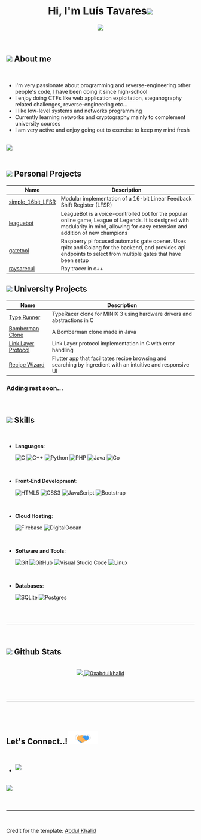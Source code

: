 <h1 align="center"><b>Hi, I'm Luís Tavares</b><img src="https://media.giphy.com/media/hvRJCLFzcasrR4ia7z/giphy.gif" width="35"></h1>
<p align="center">
  <a href="https://github.com/DenverCoder1/readme-typing-svg"><img src="https://readme-typing-svg.herokuapp.com?font=Time+New+Roman&color=cyan&size=25&center=true&vCenter=true&width=600&height=100&lines=Informatics+Computer+Engineering+Stdt.;CTF+Enjoyer;Active+Learner/Researcher"></a>
</p>

<br>
	
## <picture><img src = "https://i.imgur.com/L16RdNI.gif" width = 50px></picture> **About me**

<br>

- I'm very passionate about programming and reverse-engineering other people's code, I have been doing it since high-school
- I enjoy doing CTFs like web application exploitation, steganography related challenges, reverse-engineering etc...
- I like low-level systems and networks programming
- Currently learning networks and cryptography mainly to complement university courses
- I am very active and enjoy going out to exercise to keep my mind fresh
<br><br>

<img src="https://user-images.githubusercontent.com/73097560/115834477-dbab4500-a447-11eb-908a-139a6edaec5c.gif"><br><br>

## <picture><img src = "https://i.imgur.com/JVVRWz0.gif" width = 50px></picture> **Personal Projects**

<p align = "center">

| Name      | Description                                                                                                                                                   |
|-----------|---------------------------------------------------------------------------------------------------------------------------------------------------------------|
| [simple_16bit_LFSR](https://github.com/lulvz/simple_16bit_LFSR) | Modular implementation of a 16-bit Linear Feedback Shift Register (LFSR) |
| [leaguebot](https://github.com/lulvz/leaguebot) | LeagueBot is a voice-controlled bot for the popular online game, League of Legends. It is designed with modularity in mind, allowing for easy extension and addition of new champions |
| [gatetool](https://github.com/lulvz/gatetool) | Raspberry pi focused automatic gate opener. Uses rpitx and Golang for the backend, and provides api endpoints to select from multiple gates that have been setup |
| [raysarecul](https://github.com/lulvz/raysarecul) | Ray tracer in c++ |

</p>

## <picture><img src = "https://i.imgur.com/L16RdNI.gif" width = 50px></picture> **University Projects**

| Name      | Description                                                                                                                                                   |
|-----------|---------------------------------------------------------------------------------------------------------------------------------------------------------------|
| [Type Runner](https://github.com/lulvz/LCOM/tree/main/proj) | TypeRacer clone for MINIX 3 using hardware drivers and abstractions in C |
| [Bomberman Clone](https://github.com/lulvz/LDTS) | A Bomberman clone made in Java |
| [Link Layer Protocol](https://github.com/lulvz/rcom_projeto) | Link Layer protocol implementation in C with error handling |
| [Recipe Wizard](https://github.com/lulvz/ES) | Flutter app that facilitates recipe browsing and searching by ingredient with an intuitive and responsive UI |

### Adding rest soon...

<br>

## <img src="https://media2.giphy.com/media/QssGEmpkyEOhBCb7e1/giphy.gif?cid=ecf05e47a0n3gi1bfqntqmob8g9aid1oyj2wr3ds3mg700bl&rid=giphy.gif" width ="25"><b> Skills</b>
<br>

<p align="center">

- **Languages**:
    
  ![C](https://img.shields.io/badge/C%20-%232370ED.svg?style=for-the-badge&logo=c&logoColor=white)
  ![C++](https://img.shields.io/badge/C++%20-%2300599C.svg?style=for-the-badge&logo=c%2B%2B&logoColor=white)
  ![Python](https://img.shields.io/badge/Python%20-%2314354C.svg?style=for-the-badge&logo=python&logoColor=white)
  ![PHP](https://img.shields.io/badge/php-%23777BB4.svg?style=for-the-badge&logo=php&logoColor=white)
  ![Java](https://img.shields.io/badge/java-%23ED8B00.svg?style=for-the-badge&logo=openjdk&logoColor=white)
  ![Go](https://img.shields.io/badge/go-%2300ADD8.svg?style=for-the-badge&logo=go&logoColor=white)

<br>   
    
- **Front-End Development**:

  ![HTML5](https://img.shields.io/badge/HTML5%20-%23E34F26.svg?style=for-the-badge&logo=html5&logoColor=white)
  ![CSS3](https://img.shields.io/badge/CSS%20-%231572B6.svg?style=for-the-badge&logo=css3&logoColor=white)
  ![JavaScript](https://img.shields.io/badge/JavaScript%20-%23F7DF1E.svg?style=for-the-badge&logo=javascript&logoColor=black)
  ![Bootstrap](https://img.shields.io/badge/bootstrap-%238511FA.svg?style=for-the-badge&logo=bootstrap&logoColor=white)

<br>

- **Cloud Hosting**:

  ![Firebase](https://img.shields.io/badge/firebase-%23039BE5.svg?style=for-the-badge&logo=firebase)
  ![DigitalOcean](https://img.shields.io/badge/DigitalOcean-%230167ff.svg?style=for-the-badge&logo=digitalOcean&logoColor=white)
    
<br>

- **Software and Tools**:

    ![Git](https://img.shields.io/badge/git-%23F05033.svg?style=for-the-badge&logo=git&logoColor=white)
    ![GitHub](https://img.shields.io/badge/github-%23121011.svg?style=for-the-badge&logo=github&logoColor=white)
    ![Visual Studio Code](https://img.shields.io/badge/Visual%20Studio%20Code-0078d7.svg?style=for-the-badge&logo=visual-studio-code&logoColor=white)
    ![Linux](https://img.shields.io/badge/Linux-FCC624?style=for-the-badge&logo=linux&logoColor=black) 

<br>

- **Databases**:

  ![SQLite](https://img.shields.io/badge/sqlite-%2307405e.svg?style=for-the-badge&logo=sqlite&logoColor=white)
  ![Postgres](https://img.shields.io/badge/postgres-%23316192.svg?style=for-the-badge&logo=postgresql&logoColor=white)

</p>

<br>
<br>

-----

<br>


## <img src="https://media.giphy.com/media/iY8CRBdQXODJSCERIr/giphy.gif" width="35"><b> Github Stats </b>
<br>

<div align="center">

<a href="https://github.com/lulvz/">
  <img src="https://github-readme-stats.vercel.app/api?username=lulvz&include_all_commits=true&count_private=true&show_icons=true&line_height=20&title_color=7A7ADB&icon_color=2234AE&text_color=D3D3D3&bg_color=0,000000,130F40" width="450"/>
  <img src="https://github-readme-stats.vercel.app/api/top-langs?username=lulvz&show_icons=true&locale=en&layout=compact&line_height=20&title_color=7A7ADB&icon_color=2234AE&text_color=D3D3D3&bg_color=0,000000,130F40" width="375"  alt="0xabdulkhalid"/>

</a>
</div>

<br>
<br>
<br>

-----

<br>
<br>

## <b> Let's Connect..!</b><img src="https://github.com/0xAbdulKhalid/0xAbdulKhalid/raw/main/assets/mdImages/handshake.gif" width ="80">
<br>
<div align='left'>

<ul>

<!--
<li>
<a href="https://linkedin.com/in/" target="_blank">
<img src="https://img.shields.io/badge/linkedin:  0xabdulkhalid-%2300acee.svg?color=405DE6&style=for-the-badge&logo=linkedin&logoColor=white" alt=linkedin style="margin-bottom: 5px;"/>
</a>
</li>


<br>

<li>
<a href="https://twitter.com/0xabdulkhalid" target="_blank">
<img src="https://img.shields.io/badge/twitter:  0xabdulkhalid-%2300acee.svg?color=1DA1F2&style=for-the-badge&logo=twitter&logoColor=white" alt=twitter style="margin-bottom: 5px;"/>
</a>
</li>

<br>
-->

<li>
<a href="mailto:luis.ml.tavares03@gmail.com" target="_blank">
<img src="https://img.shields.io/badge/Gmail-D14836?style=for-the-badge&logo=gmail&logoColor=white" t=mail style="margin-bottom: 5px;" />
</a>
</li>
	
</ul>
</div>

<br>
<img src="https://user-images.githubusercontent.com/73097560/115834477-dbab4500-a447-11eb-908a-139a6edaec5c.gif">
<br>
<br>
<br>

---

<br>

Credit for the template: [Abdul Khalid](https://github.com/0xabdulkhalid)
<!--
**lulvz/lulvz** is a ✨ _special_ ✨ repository because its `README.md` (this file) appears on your GitHub profile.

Here are some ideas to get you started:

- 🔭 I’m currently working on ...
- 🌱 I’m currently learning ...
- 👯 I’m looking to collaborate on ...
- 🤔 I’m looking for help with ...
- 💬 Ask me about ...
- 📫 How to reach me: ...
- 😄 Pronouns: ...
- ⚡ Fun fact: ...
-->
